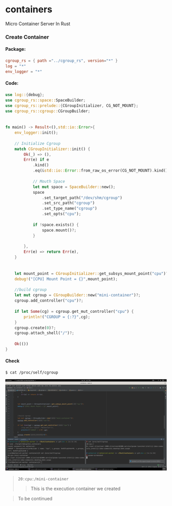 # containers
Micro Container Server In Rust


### Create Container

#### Package:
```toml
cgroup_rs = { path ="../cgroup_rs", version="*" }
log = "*"
env_logger = "*"
```

#### Code:

```rust
use log::{debug};
use cgroup_rs::space::SpaceBuilder;
use cgroup_rs::prelude::{CGroupInitializer, CG_NOT_MOUNT};
use cgroup_rs::cgroup::CGroupBuilder;


fn main() -> Result<(),std::io::Error>{
    env_logger::init();

    // Initialize Cgroup
    match CGroupInitializer::init() {
        Ok(_) => (),
        Err(e) if e
            .kind()
            .eq(&std::io::Error::from_raw_os_error(CG_NOT_MOUNT).kind()) =>{

            // Mouth Space
            let mut space = SpaceBuilder::new();
            space
                .set_target_path("/dev/shm/cgroup")
                .set_src_path("cgroup")
                .set_type_name("cgroup")
                .set_opts("cpu");

            if !space.exists() {
                space.mount()?;
            }

        },
        Err(e) => return Err(e),
    }


    let mount_point = CGroupInitializer::get_subsys_mount_point("cpu")?;
    debug!("[CPU] Mount Point = {}",mount_point);

    //build cgroup
    let mut cgroup = CGroupBuilder::new("mini-container")?;
    cgroup.add_controller("cpu")?;

    if let Some(cg) = cgroup.get_mut_controller("cpu") {
        println!("CGROUP = {:?}",cg);
    }
    cgroup.create(0)?;
    cgroup.attach_shell("/")?;

    Ok(())
}
```

#### Check

```plain
$ cat /proc/self/cgroup 
```


![Attach_Shell](others/attach_shell.png)

> `20:cpu:/mini-container`
>> This is the execution container we created 

> To be continued